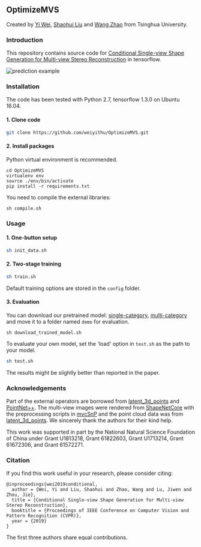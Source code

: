 ## OptimizeMVS

Created by [Yi Wei](https://github.com/weiyithu), [Shaohui Liu](http://github.com/B1ueber2y) and [Wang Zhao](https://github.com/thuzhaowang) from Tsinghua University.

### Introduction
This repository contains source code for [Conditional Single-view Shape Generation for Multi-view Stereo Reconstruction](http://93.179.103.61/projects/2019_optimizeMVS/index.html) in tensorflow. 

![prediction example](http://93.179.103.61/projects/2019_optimizeMVS/teaser.png)

### Installation
The code has been tested with Python 2.7, tensorflow 1.3.0 on Ubuntu 16.04.

#### 1. Clone code
```bash
git clone https://github.com/weiyithu/OptimizeMVS.git
```

#### 2. Install packages

Python virtual environment is recommended.
```
cd OptimizeMVS
virtualenv env
source ./env/bin/activate
pip install -r requirements.txt
```
You need to compile the external libraries:
```
sh compile.sh
```

### Usage

#### 1. One-button setup
```bash 
sh init_data.sh
```
#### 2. Two-stage training 
```bash
sh train.sh
```
Default training options are stored in the ``config`` folder.

#### 3. Evaluation 
You can download our pretrained model: [single-category](https://drive.google.com/open?id=1UlweAWvoMGTOyvSM2_vczLHtwsysEFGw), [multi-category](https://drive.google.com/open?id=1o8X_d9blVuerrD-dmi2n1NUaI7ZAButt) and move it to a folder named ``demo`` for evaluation. 
```
sh download_trained_model.sh
```
To evaluate your own model, set the 'load' option in ``test.sh`` as the path to your model.
```bash
sh test.sh
```
The results might be slightly better than reported in the paper.

### Acknowledgements
Part of the external operators are borrowed from [latent_3d_points](https://github.com/optas/latent_3d_points) and [PointNet++](https://github.com/charlesq34/pointnet2). The multi-view images were rendered from [ShapeNetCore](https://www.shapenet.org/) with the preprocessing scripts in [mvcSnP](https://github.com/shubhtuls/mvcSnP) and the point cloud data was from [latent_3d_points](https://github.com/optas/latent_3d_points). We sincerely thank the authors for their kind help.

This work was supported in part by the National Natural Science Foundation of China under Grant U1813218, Grant 61822603, Grant U1713214, Grant 61672306, and Grant 61572271.


### Citation
If you find this work useful in your research, please consider citing:

    @inproceedings{wei2019conditional,
      author = {Wei, Yi and Liu, Shaohui and Zhao, Wang and Lu, Jiwen and Zhou, Jie},
      title = {Conditional Single-view Shape Generation for Multi-view Stereo Reconstruction},
      booktitle = {Proceedings of IEEE Conference on Computer Vision and Pattern Recognition (CVPR)},
      year = {2019}
    }
The first three authors share equal contributions.

